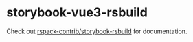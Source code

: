 # storybook-vue3-rsbuild

Check out [rspack-contrib/storybook-rsbuild](https://github.com/rspack-contrib/storybook-rsbuild) for documentation.
